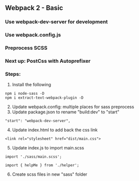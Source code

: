 ## Webpack 2 - Basic

### Use webpack-dev-server for development
### Use webpack.config.js
### Preprocess SCSS 
### Next up: PostCss with Autoprefixer

### Steps:
1. Install the following 
  ```
  npm i node-sass -D
  npm i extract-text-webpack-plugin -D
  ```
2. Update webpack.config: multiple places for sass preprocess
3. Update package.json to rename "build:dev" to "start"
  ```
  "start": "webpack-dev-server",
  ```
4. Update index.html to add back the css link
  ```
  <link rel="stylesheet" href="dist/main.css">
  ```
5. Update index.js to import main.scss
  ```
  import './sass/main.scss';

  import { helpMe } from './helper';
  ```
6. Create scss files in new "sass" folder

